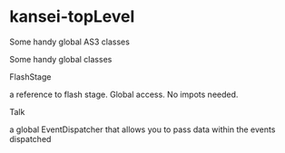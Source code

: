# kansei-topLevel
Some handy global AS3 classes


Some handy global classes

FlashStage

a reference to flash stage. Global access. No impots needed.


Talk

a global EventDispatcher that allows you to pass data within the events dispatched  
